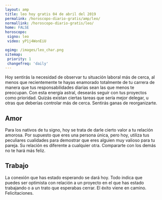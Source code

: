 ```yaml
---
layout: amp
title: leo hoy gratis 04 de abril del 2019 
permalink: /horoscopo-diario-gratis/amp/leo/
normallink: /horoscopo-diario-gratis/leo/
home: FALSE
horoscopo:
 signo: leo
 video: yP1j4WonEiU

ogimg: /images/leo_char.png
sitemap:
 priority: 1
 changefreq: 'daily'
---
```



Hoy sentirás la necesidad de observar tu situación laboral más de cerca, al menos que recientemente te hayas enamorado totalmente de tu carrera de manera que tus responsabilidades diarias sean las que menos te preocupan. Con esta energía astral, desearás seguir con tus proyectos como prioridad. Quizás existan ciertas tareas que sería mejor delegar, u otras que deberías controlar más de cerca. Sentirás ganas de reorganizarte.

## Amor

Para los nativos de tu signo, hoy se trata de darle cierto valor a tu relación amorosa. Por supuesto que eres una persona única, pero hoy, utiliza tus peculiares cualidades para demostrar que eres alguien muy valioso para tu pareja. Su relación es diferente a cualquier otra. Compararte con los demás no te hará más feliz.

## Trabajo

La conexión que has estado esperando se dará hoy. Todo indica que puedes ser optimista con relación a un proyecto en el que has estado trabajando o a un trato que esperabas cerrar. El éxito viene en camino. Felicitaciones.